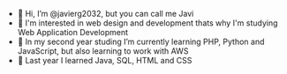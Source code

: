 - 👋 Hi, I’m @javierg2032, but you can call me Javi
- 👀 I'm interested in web design and development thats why I'm studying Web Application Development
- 🌱 In my second year studing I’m currently learning PHP, Python and JavaScript, but also learning to work with AWS
- 🌱 Last year I learned Java, SQL, HTML and CSS
<!--- - 💞️ I’m looking to collaborate on ...
- 📫 How to reach me ... --->

<!---
javierg2032/javierg2032 is a ✨ special ✨ repository because its `README.md` (this file) appears on your GitHub profile.
You can click the Preview link to take a look at your changes.
--->
